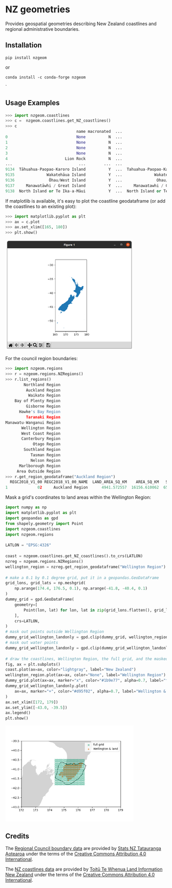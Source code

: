 # NZ geometries

Provides geospatial geometries describing New Zealand coastlines and regional administrative boundaries.

## Installation 

```
pip install nzgeom
```
or

```
conda install -c conda-forge nzgeom
```

`
## Usage Examples

``` python
>>> import nzgeom.coastlines
>>> c =  nzgeom.coastlines.get_NZ_coastlines()
>>> c
                               name macronated  ...                     name_ascii                                           geometry
0                              None          N  ...                           None  MULTIPOLYGON (((175.76343 -36.43109, 175.76327...
1                              None          N  ...                           None  MULTIPOLYGON (((175.76337 -36.43096, 175.76312...
2                              None          N  ...                           None  MULTIPOLYGON (((168.14925 -47.11982, 168.14868...
3                              None          N  ...                           None  MULTIPOLYGON (((166.90386 -46.58083, 166.90376...
4                         Lion Rock          N  ...                      Lion Rock  MULTIPOLYGON (((175.75020 -36.77198, 175.74985...
...                             ...        ...  ...                            ...                                                ...
9134  Tāhuahua-Paopao-Karoro Island          Y  ...  Tahuahua-Paopao-Karoro Island  MULTIPOLYGON (((173.28982 -34.90622, 173.29034...
9135              Wakatehāua Island          Y  ...              Wakatehaua Island  MULTIPOLYGON (((172.89280 -34.68681, 172.89304...
9136               Ōhau/West Island          Y  ...               Ohau/West Island  MULTIPOLYGON (((172.03345 -34.18387, 172.03354...
9137     Manawatāwhi / Great Island          Y  ...     Manawatawhi / Great Island  MULTIPOLYGON (((172.14683 -34.14436, 172.14729...
9138  North Island or Te Ika-a-Māui          Y  ...  North Island or Te Ika-a-Maui  MULTIPOLYGON (((175.13516 -41.37745, 175.13507...
```
If matplotlib is available, it's easy to plot the coastline geodataframe (or add the coastlines to an existing plot):

``` python
>>> import matplotlib.pyplot as plt
>>> ax = c.plot
>>> ax.set_xlim([165, 180])
>>> plt.show()
```
<img src="doc/NZcoastlines.png" alt="NZ coastlines plot" width="400"/>

For the council region boundaries:
``` python
>>> import nzgeom.regions
>>> r = nzgeom.regions.NZRegions()
>>> r.list_regions()
        Northland Region
         Auckland Region
          Waikato Region
    Bay of Plenty Region
         Gisborne Region
      Hawke's Bay Region
         Taranaki Region
Manawatu-Wanganui Region
       Wellington Region
       West Coast Region
       Canterbury Region
            Otago Region
        Southland Region
           Tasman Region
           Nelson Region
      Marlborough Region
     Area Outside Region
>>> r.get_region_geodataframe("Auckland Region")
  REGC2018_V1_00 REGC2018_V1_00_NAME  LAND_AREA_SQ_KM    AREA_SQ_KM   Shape_Length                                           geometry
1             02     Auckland Region      4941.572557  16156.610062  659677.328124  MULTIPOLYGON (((1788533.265 6047342.800, 17891...
```

Mask a grid's coordinates to land areas within the Wellington Region: 

``` python
import numpy as np
import matplotlib.pyplot as plt
import geopandas as gpd
from shapely.geometry import Point
import nzgeom.coastlines
import nzgeom.regions

LATLON = "EPSG:4326"

coast = nzgeom.coastlines.get_NZ_coastlines().to_crs(LATLON)
nzreg = nzgeom.regions.NZRegions()
wellington_region = nzreg.get_region_geodataframe("Wellington Region").to_crs(LATLON)

# make a 0.1 by 0.1 degree grid, put it in a geopandas.GeoDataFrame
grid_lons, grid_lats = np.meshgrid(
    np.arange(174.4, 176.5, 0.1), np.arange(-41.8, -40.4, 0.1)
)
dummy_grid = gpd.GeoDataFrame(
    geometry=[
        Point(lon, lat) for lon, lat in zip(grid_lons.flatten(), grid_lats.flatten())
    ],
    crs=LATLON,
)
# mask out points outside Wellington Region
dummy_grid_wellington_landonly = gpd.clip(dummy_grid, wellington_region)
# mask out water points
dummy_grid_wellington_landonly = gpd.clip(dummy_grid_wellington_landonly, coast)

# draw the coastlines, Wellington Region, the full grid, and the masked grid.
fig, ax = plt.subplots()
coast.plot(ax=ax, color="lightgray", label="New Zealand")
wellington_region.plot(ax=ax, color="None", label="Wellington Region")
dummy_grid.plot(ax=ax, marker="x", color="#1b9e77", alpha=0.7, label="full grid")
dummy_grid_wellington_landonly.plot(
    ax=ax, marker="+", color="#d95f02", alpha=0.7, label="Wellington & land"
)
ax.set_xlim([172, 179])
ax.set_ylim([-43.0, -39.5])
ax.legend()
plt.show()

```
<img src="doc/mask_demo.png" alt="grid mask demonstration" width="400"/>

## Credits

The [Regional Council boundary data](https://datafinder.stats.govt.nz/layer/92204-regional-council-2018-generalised/) are provided by [Stats NZ Tatauranga Aotearoa](https://stats.govt.nz/) under the terms of the [Creative Commons Attribution 4.0 International](https://datafinder.stats.govt.nz/license/attribution-4-0-international/).

The [NZ coastlines data](https://data.linz.govt.nz/layer/50258-nz-coastlines-topo-150k/) are provided by [Toitū Te Whenua Land Information New Zealand](https://www.linz.govt.nz/) under the terms of the [Creative Commons Attribution 4.0 International](https://datafinder.stats.govt.nz/license/attribution-4-0-international/).
